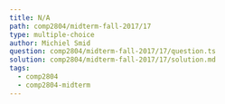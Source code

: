 ```yaml
---
title: N/A
path: comp2804/midterm-fall-2017/17
type: multiple-choice
author: Michiel Smid
question: comp2804/midterm-fall-2017/17/question.ts
solution: comp2804/midterm-fall-2017/17/solution.md
tags:
  - comp2804
  - comp2804-midterm
---
```

